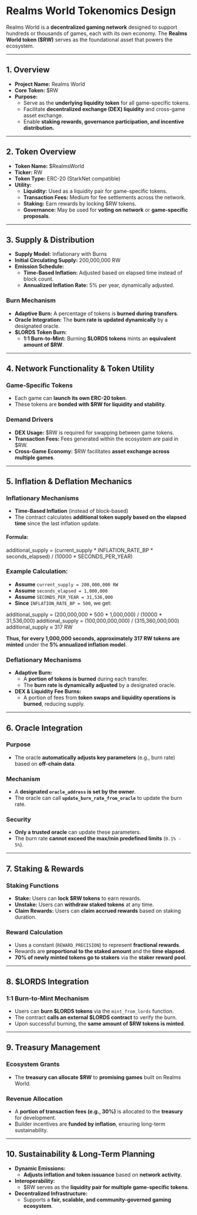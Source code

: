 # **Realms World Tokenomics Design**

Realms World is a **decentralized gaming network** designed to support hundreds or thousands of games, each with its own economy. The **Realms World token ($RW)** serves as the foundational asset that powers the ecosystem.

---

## **1. Overview**
- **Project Name:** Realms World  
- **Core Token:** $RW  
- **Purpose:**  
  - Serve as the **underlying liquidity token** for all game-specific tokens.  
  - Facilitate **decentralized exchange (DEX) liquidity** and cross-game asset exchange.  
  - Enable **staking rewards, governance participation, and incentive distribution.**  

---

## **2. Token Overview**
- **Token Name:** $RealmsWorld  
- **Ticker:** RW  
- **Token Type:** ERC-20 (StarkNet compatible)  
- **Utility:**
  - **Liquidity:** Used as a liquidity pair for game-specific tokens.  
  - **Transaction Fees:** Medium for fee settlements across the network.  
  - **Staking:** Earn rewards by locking $RW tokens.  
  - **Governance:** May be used for **voting on network** or **game-specific proposals**.  

---

## **3. Supply & Distribution**
- **Supply Model:** Inflationary with Burns  
- **Initial Circulating Supply:** 200,000,000 RW  
- **Emission Schedule:**  
  - **Time-Based Inflation:** Adjusted based on elapsed time instead of block count.  
  - **Annualized Inflation Rate:** 5% per year, dynamically adjusted.  

### **Burn Mechanism**
- **Adaptive Burn:** A percentage of tokens is **burned during transfers**.  
- **Oracle Integration:** The **burn rate is updated dynamically** by a designated oracle.  
- **$LORDS Token Burn:**  
  - **1:1 Burn-to-Mint:** Burning **$LORDS tokens** mints an **equivalent amount of $RW**.  

---

## **4. Network Functionality & Token Utility**
### **Game-Specific Tokens**
- Each game can **launch its own ERC-20 token**.  
- These tokens are **bonded with $RW for liquidity and stability**.  

### **Demand Drivers**
- **DEX Usage:** $RW is required for swapping between game tokens.  
- **Transaction Fees:** Fees generated within the ecosystem are paid in $RW.  
- **Cross-Game Economy:** $RW facilitates **asset exchange across multiple games**.  

---

## **5. Inflation & Deflation Mechanics**
### **Inflationary Mechanisms**
- **Time-Based Inflation** (instead of block-based)  
- The contract calculates **additional token supply based on the elapsed time** since the last inflation update.

#### **Formula:**
additional_supply = (current_supply * INFLATION_RATE_BP * seconds_elapsed) / (10000 * SECONDS_PER_YEAR)
### **Example Calculation:**
- **Assume** `current_supply = 200,000,000 RW`  
- **Assume** `seconds_elapsed = 1,000,000`  
- **Assume** `SECONDS_PER_YEAR = 31,536,000`  
- **Since** `INFLATION_RATE_BP = 500`, we get:

additional_supply = (200,000,000 * 500 * 1,000,000) / (10000 * 31,536,000) additional_supply = (100,000,000,000) / (315,360,000,000) additional_supply ≈ 317 RW

**Thus, for every 1,000,000 seconds, approximately 317 RW tokens are minted** under the **5% annualized inflation model**.

### **Deflationary Mechanisms**
- **Adaptive Burn:**  
  - A **portion of tokens is burned** during each transfer.  
  - The **burn rate is dynamically adjusted** by a designated oracle.  
- **DEX & Liquidity Fee Burns:**  
  - A portion of fees from **token swaps and liquidity operations is burned**, reducing supply.  

---

## **6. Oracle Integration**
### **Purpose**
- The oracle **automatically adjusts key parameters** (e.g., burn rate) based on **off-chain data**.  

### **Mechanism**
- A **designated `oracle_address` is set by the owner**.  
- The oracle can call **`update_burn_rate_from_oracle`** to update the burn rate.  

### **Security**
- **Only a trusted oracle** can update these parameters.  
- The burn rate **cannot exceed the max/min predefined limits** (`0.1% - 5%`).  

---

## **7. Staking & Rewards**
### **Staking Functions**
- **Stake:** Users can **lock $RW tokens** to earn rewards.  
- **Unstake:** Users can **withdraw staked tokens** at any time.  
- **Claim Rewards:** Users can **claim accrued rewards** based on staking duration.  

### **Reward Calculation**
- Uses a constant (`REWARD_PRECISION`) to represent **fractional rewards**.  
- Rewards are **proportional to the staked amount** and the **time elapsed**.  
- **70% of newly minted tokens go to stakers** via the **staker reward pool**.  

---

## **8. $LORDS Integration**
### **1:1 Burn-to-Mint Mechanism**
- Users can **burn $LORDS tokens** via the `mint_from_lords` function.  
- The contract **calls an external $LORDS contract** to verify the burn.  
- Upon successful burning, the **same amount of $RW tokens is minted**.  

---

## **9. Treasury Management**
### **Ecosystem Grants**
- The **treasury can allocate $RW** to **promising games** built on Realms World.  

### **Revenue Allocation**
- A **portion of transaction fees (e.g., 30%)** is allocated to the **treasury** for development.  
- Builder incentives are **funded by inflation**, ensuring long-term sustainability.  

---

## **10. Sustainability & Long-Term Planning**
- **Dynamic Emissions:**  
  - **Adjusts inflation and token issuance** based on **network activity**.  
- **Interoperability:**  
  - $RW serves as the **liquidity pair for multiple game-specific tokens**.  
- **Decentralized Infrastructure:**  
  - Supports a **fair, scalable, and community-governed gaming ecosystem**.
